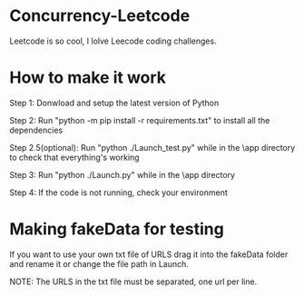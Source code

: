 # Concurrency-Leetcode
Leetcode is so cool, I lolve Leecode coding challenges. 

# How to make it work

Step 1: Donwload and setup the latest version of Python

Step 2: Run "python -m pip install -r requirements.txt" to install all the dependencies 

Step 2.5(optional): Run "python ./Launch_test.py" while in the \app directory to check that everything's working

Step 3: Run "python ./Launch.py" while in the \app directory

Step 4: If the code is not running, check your environment 


# Making fakeData for testing

If you want to use your own txt file of URLS drag it into the fakeData folder and rename it or change the file path in Launch.

NOTE: The URLS in the txt file must be separated, one url per line.

